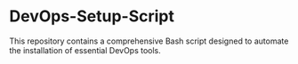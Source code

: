 # DevOps-Setup-Script
This repository contains a comprehensive Bash script designed to automate the installation of essential DevOps tools. 
